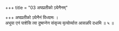 +++
title = "03 अघप्रतीको ऽघेनैनम्"

+++
अघप्रतीको ऽघेनैनं विध्यामः ।  
अभूया एनं पाशेसि त्वा दुष्वप्नेन संसृज्य मृत्योर्व्यात्त आसन्नपि दधामि ॥ ५ ॥